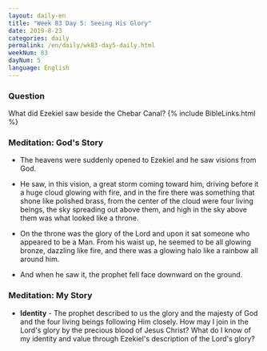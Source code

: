 ```yaml
---
layout: daily-en
title: "Week 83 Day 5: Seeing His Glory"
date: 2019-8-23 
categories: daily
permalink: /en/daily/wk83-day5-daily.html
weekNum: 83
dayNum: 5
language: English
---
```


### Question     
What did Ezekiel saw beside the Chebar Canal?
{% include BibleLinks.html %} 

### Meditation: God's Story   
+ The heavens were suddenly opened to Ezekiel and he saw visions from God. 

+ He saw, in this vision, a great storm coming toward him, driving before it a huge cloud glowing with fire, and in the fire there was something that shone like polished brass, from the center of the cloud were four living beings, the sky spreading out above them, and high in the sky above them was what looked like a throne. 

+ On the throne was the glory of the Lord and upon it sat someone who appeared to be a Man. From his waist up, he seemed to be all glowing bronze, dazzling like fire, and there was a glowing halo like a rainbow all around him. 

+ And when he saw it, the prophet fell face downward on the ground. 

### Meditation: My Story   
+ **Identity** - The prophet described to us the glory and the majesty of God and the four living beings following Him closely. How may I join in the Lord's glory by the precious blood of Jesus Christ? What do I know of my identity and value through Ezekiel's description of the Lord's glory? 
